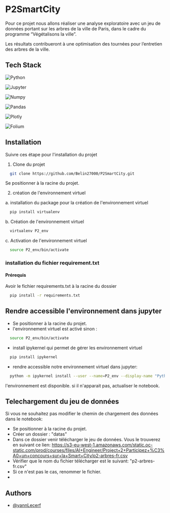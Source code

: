 
# P2SmartCity

Pour ce projet nous allons réaliser une analyse exploratoire avec un jeu de données portant sur les arbres de la ville de Paris, dans le cadre du programme “Végétalisons la ville”.

Les résultats contribueront à une optimisation des tournées pour l’entretien des arbres de la ville. 
## Tech Stack


![Python](https://img.shields.io/badge/Python-FFD43B?style=for-the-badge&logo=python&logoColor=blue)

![Jupyter](https://img.shields.io/badge/Jupyter-F37626.svg?&style=for-the-badge&logo=Jupyter&logoColor=white)

![Numpy](https://img.shields.io/badge/Numpy-777BB4?style=for-the-badge&logo=numpy&logoColor=white)

![Pandas](https://img.shields.io/badge/Pandas-2C2D72?style=for-the-badge&logo=pandas&logoColor=white)

![Plotly](https://img.shields.io/badge/Plotly-239120?style=for-the-badge&logo=plotly&logoColor=white)

![Folium](https://img.shields.io/badge/Folium-77B829?style=for-the-badge&logo=folium&logoColor=white)


## Installation
Suivre ces étape pour l'installation du projet
1. Clone du projet

```bash
  git clone https://github.com/Belin27000/P2SmartCity.git
```

Se positionner à la racine du projet.


2. création de l'environnement virtuel

 a. installation du package pour la création de l'environnement virtuel
```bash
  pip install virtualenv
```
b. Création de l'environnement virtuel
```bash
  virtualenv P2_env
```
c. Activation de l'environnement virtuel
```bash
  source P2_env/bin/activate
```

### installation du fichier requirement.txt
#### Prérequis
Avoir le fichier requirements.txt à la racine du dossier
```bash
  pip install -r requirements.txt
```

## Rendre accessible l'environnement dans jupyter

- Se positionner à la racine du projet.
- l'environnement virtuel est activé sinon : 
```bash
  source P2_env/bin/activate
```
- install ipykernel qui permet de gérer les environnement virtuel
```bash
  pip install ipykernel
```
- rendre accessible notre environnement virtuel dans jupyter:
```bash
  python -m ipykernel install --user --name=P2_env --display-name "Python (P2_env)"
```
l'environnement est disponible. si il n'apparait pas, actualiser le notebook.

## Telechargement du jeu de données
Si vous ne souhaitez pas modifier le chemin de chargement des données dans le notebook:

- Se positionner à la racine du projet.
- Créer un dossier : "datas"
- Dans ce dossier venir télécharger le jeu de données. Vous le trouverez en suivant ce lien:
https://s3-eu-west-1.amazonaws.com/static.oc-static.com/prod/courses/files/AI+Engineer/Project+2+Participez+%C3%A0+un+concours+sur+la+Smart+City/p2-arbres-fr.csv
- Vérifier que le nom du fichier télécharger est le suivant: "p2-arbres-fr.csv"
- Si ce n'est pas le cas, renommer le fichier.
- 

## Authors

- [@yannLecerf](https://github.com/Belin27000)

